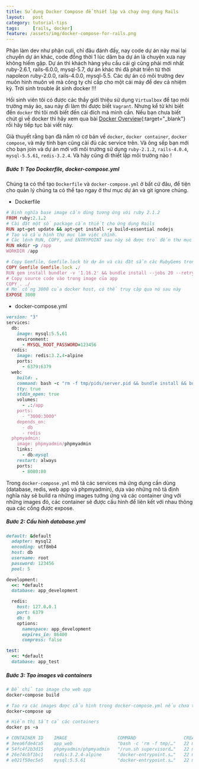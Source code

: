 ```yaml
---
title: Sử dụng Docker Compose để thiết lập và chạy ứng dụng Rails
layout:   post
category: tutorial-tips
tags:     [rails, docker]
feature: /assets/img/docker-compose-for-rails.png
---
```


Phận làm dev như phận culi, chỉ đâu đánh đấy, nay code dự án này mai lại chuyển dự án khác, code đồng thời 1 lúc dăm ba dự 
án là chuyện xưa nay không hiếm gặp. Dự án thì khách hàng yêu cầu cái gì cũng phải mới nhất ruby-2.6.1, rails-6.0.0, mysql-5.7,
dự án khác thì đã phát triển từ thời napoleon ruby-2.0.0, rails-4.0.0, mysql-5.5. Các dự án có môi trường dev muôn hình muôn vẻ
mà công ty chỉ cấp cho một cái máy để dev cả nhiệm kỳ. Trời sinh trouble ắt sinh docker !!!

<!--more-->

Hồi sinh viên tôi có được các thầy giới thiệu sử dụng `Virtualbox` để tạo môi trường máy ảo, sau này đi làm thì được biết `Vagrant`.
Nhưng kể từ khi biết đến `docker` thì tôi mới biết đến cái đích mà mình cần. Nếu bạn chưa biết chút gì về docker thì hãy xem qua 
bài [Docker Overview](https://docs.google.com/document/d/1fafzN1MGgEwZXqbPD9t0VopTRsfvh-Rf6gXJ-1sdEHc){:target="_blank"}
rồi hãy tiếp tục bài viết này.

Giả thuyết rằng bạn đã nắm rõ cơ bản về `docker`, `docker container`, `docker compose`, và máy tính bạn cũng cài đủ các service trên.
Và ông sếp bạn mới cho bạn join và dự án mới với môi trường sử dụng `ruby-2.1.2`, `rails-4.0.4`, `mysql-5.5.61`, `redis-3.2.4`.
Và hãy cũng đi thiết lập môi trường nào !


##### Bước 1: Tạo Dockerfile, docker-compose.yml

Chúng ta có thể tạo `Dockerfile` và `docker-compose.yml` ở bất cứ đâu, để tiện cho quản lý chúng ta có thể tạo ngay ở thư mục dự 
án và git ignore chúng.
+ Dockerfile

```ruby
# Định nghĩa base image cần dùng tương ứng với ruby 2.1.2
FROM ruby:2.1.2
# Cài đặt một số package cần thiết cho ứng dụng Rails
RUN apt-get update && apt-get install -y build-essential nodejs
# Tạo và cấu hình thư mục làm việc chính.
# Các lệnh RUN, COPY, and ENTRYPOINT sau này sẽ được trỏ đến thư mục này.
RUN mkdir -p /app
WORKDIR /app

# Copy Gemfile, Gemfile.lock từ dự án và cài đặt sẵn các RubyGems trong images đươc build  
COPY Gemfile Gemfile.lock ./
RUN gem install bundler -v '1.16.2' && bundle install --jobs 20 --retry 5
# Copy source code vào trong image của app 
COPY . ./
# Mở cổng 3000 của docker host, có thể truy câp qua nó sau này
EXPOSE 3000
```
+ docker-compose.yml

```ruby
version: "3"
services:
  db:
    image: mysql:5.5.61
    environment:
      - MYSQL_ROOT_PASSWORD=123456
  redis:
    image: redis:3.2.4-alpine
    ports:
      - 6379:6379
  web:
    build: .
    command: bash -c "rm -f tmp/pids/server.pid && bundle install && bundle exec rails s -p 3000 -b '0.0.0.0'"
    tty: true
    stdin_open: true
    volumes:
      - .:/app
    ports:
      - "3000:3000"
    depends_on:
      - db
      - redis
  phpmyadmin:
    image: phpmyadmin/phpmyadmin
    links:
      - db:mysql
    restart: always
    ports:
      - 8080:80
```

Trong `docker-compose.yml` mô tả các services mà ứng dụng cần dùng (database, redis, web app và phpmyadmin), dựa vào 
những mô tả định nghĩa này sẽ build ra những images tướng ứng và các container ứng với những images đó, các container sẽ
được cấu hình để liên kết với nhau thông qua các cổng được expose.


##### Bước 2: Cấu hình database.yml

```ruby
default: &default
  adapter: mysql2
  encoding: utf8mb4
  host: db
  username: root
  password: 123456
  pool: 5

development:
  <<: *default
  database: app_development

  redis:
    host: 127.0.0.1
    port: 6379
    db: 0
    options:
      namespace: app_development
      expires_in: 86400
      compress: false

test:
  <<: *default
  database: app_test
```

##### Bước 3: Tạo images và containers

```ruby
# Để chỉ tạo image cho web app
docker-compose build
```

```ruby
# Tạo ra các images được cấu hình trong docker-compose.yml nếu chưa tồn tại và các containers tương ứng.
docker-compose up

# Hiển thị tất cả các containers
docker ps -a

# CONTAINER ID    IMAGE                   COMMAND                  CREATED           STATUS          PORTS                            NAMES
# 3eea6fde4ca5    app_web                 "bash -c 'rm -f tmp/…"   22 minutes ago    Up 22 minutes   0.0.0.0:3000->3000/tcp           app_web_1
# 54fc4f2b3d15    phpmyadmin/phpmyadmin   "/run.sh supervisord…"   22 minutes ago    Up 22 minutes   9000/tcp, 0.0.0.0:8080->80/tcp   app_phpmyadmin_1
# 26e74cbf1bc1    redis:3.2.4-alpine      "docker-entrypoint.s…"   22 minutes ago    Up 22 minutes   0.0.0.0:6379->6379/tcp           app_redis_1
# e021f50ec5e5    mysql:5.5.61            "docker-entrypoint.s…"   22 minutes ago    Up 22 minutes   3306/tcp                         app_db_1
```




 